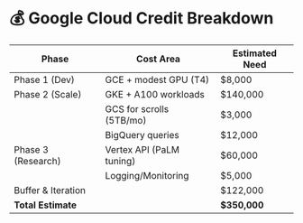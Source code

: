 # 💰 Google Cloud Credit Breakdown

| Phase              | Cost Area                | Estimated Need |
|--------------------|--------------------------|----------------|
| Phase 1 (Dev)      | GCE + modest GPU (T4)     | $8,000         |
| Phase 2 (Scale)    | GKE + A100 workloads      | $140,000       |
|                    | GCS for scrolls (5TB/mo)  | $3,000         |
|                    | BigQuery queries          | $12,000        |
| Phase 3 (Research) | Vertex API (PaLM tuning)  | $60,000        |
|                    | Logging/Monitoring        | $5,000         |
| Buffer & Iteration |                          | $122,000       |
| **Total Estimate** |                          | **$350,000**   |
